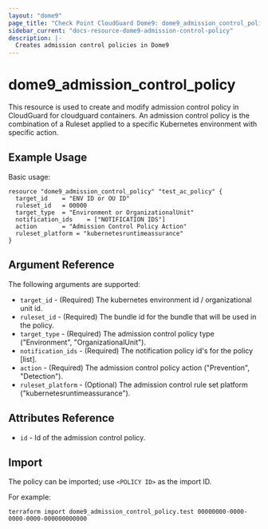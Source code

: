```yaml
---
layout: "dome9"
page_title: "Check Point CloudGuard Dome9: dome9_admission_control_policy"
sidebar_current: "docs-resource-dome9-admission-control-policy"
description: |-
  Creates admission control policies in Dome9
---
```


# dome9_admission_control_policy

This resource is used to create and modify admission control policy in CloudGuard for cloudguard containers. An admission control policy is the combination of a Ruleset applied to a specific Kubernetes environment with specific action.

## Example Usage

Basic usage:

```hcl
resource "dome9_admission_control_policy" "test_ac_policy" {
  target_id    = "ENV ID or OU ID"
  ruleset_id   = 00000
  target_type  = "Environment or OrganizationalUnit"
  notification_ids    = ["NOTIFICATION IDS"]
  action       = "Admission Control Policy Action"
  ruleset_platform = "kubernetesruntimeassurance"
}

```

## Argument Reference

The following arguments are supported:

* `target_id` - (Required) The kubernetes environment id / organizational unit id.
* `ruleset_id` - (Required) The bundle id for the bundle that will be used in the policy.
* `target_type` - (Required) The admission control policy type ("Environment", "OrganizationalUnit").
* `notification_ids` - (Required) The notification policy id's for the policy [list].
* `action` - (Required) The admission control policy action ("Prevention", "Detection").
* `ruleset_platform` - (Optional) The admission control rule set platform ("kubernetesruntimeassurance").
    
## Attributes Reference

* `id` - Id of the admission control policy.

## Import

The policy can be imported; use `<POLICY ID>` as the import ID. 

For example:

```shell
terraform import dome9_admission_control_policy.test 00000000-0000-0000-0000-000000000000
```
